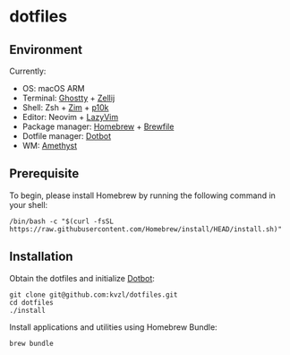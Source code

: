 # dotfiles

## Environment

Currently:

- OS: macOS ARM
- Terminal: [Ghostty](https://ghostty.org/) + [Zellij](https://github.com/zellij-org/zellij)
- Shell: Zsh + [Zim](https://github.com/zimfw/zimfw) + [p10k](https://github.com/romkatv/powerlevel10k)
- Editor: Neovim + [LazyVim](https://github.com/LazyVim/LazyVim)
- Package manager: [Homebrew](https://brew.sh/) + [Brewfile](https://github.com/Homebrew/homebrew-bundle)
- Dotfile manager: [Dotbot](https://github.com/anishathalye/dotbot)
- WM: [Amethyst](https://ianyh.com/amethyst/)

## Prerequisite

To begin, please install Homebrew by running the following command in your shell:

```shell
/bin/bash -c "$(curl -fsSL https://raw.githubusercontent.com/Homebrew/install/HEAD/install.sh)"
```

## Installation

Obtain the dotfiles and initialize [Dotbot](https://github.com/anishathalye/dotbot):

```shell
git clone git@github.com:kvzl/dotfiles.git
cd dotfiles
./install
```

Install applications and utilities using Homebrew Bundle:

```shell
brew bundle
```

